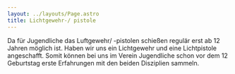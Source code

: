 ```yaml
---
layout: ../layouts/Page.astro
title: Lichtgewehr-/ pistole
---
```

Da für Jugendliche das Luftgewehr/ -pistolen schießen regulär erst ab 12 Jahren möglich ist. Haben wir uns ein Lichtgewehr und eine Lichtpistole angeschafft. Somit können bei uns im Verein Jugendliche schon vor dem 12 Geburtstag erste Erfahrungen mit den beiden Disziplien sammeln.

